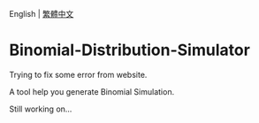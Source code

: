 English | [繁體中文](README_TCH.md)
# Binomial-Distribution-Simulator
Trying to fix some error from website.

A tool help you generate Binomial Simulation.

Still working on...
